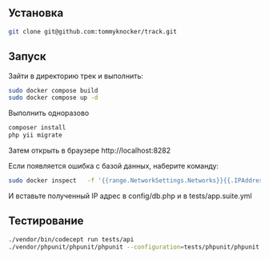 ## Установка

```bash
git clone git@github.com:tommyknocker/track.git
```

## Запуск

Зайти в директорию трек и выполнить:

```bash
sudo docker compose build
sudo docker compose up -d
```

Выполнить одноразово

```bash
composer install
php yii migrate
```

Затем открыть в браузере http://localhost:8282

Если появляется ошибка с базой данных, наберите команду:

```bash
sudo docker inspect   -f '{{range.NetworkSettings.Networks}}{{.IPAddress}}{{end}}' track-mysql-1
```

И вставьте полученный IP адрес в config/db.php и в tests/app.suite.yml


## Тестирование

```bash
./vendor/bin/codecept run tests/api
./vendor/phpunit/phpunit/phpunit --configuration=tests/phpunit/phpunit.xml tests/phpunit/functional/
```


